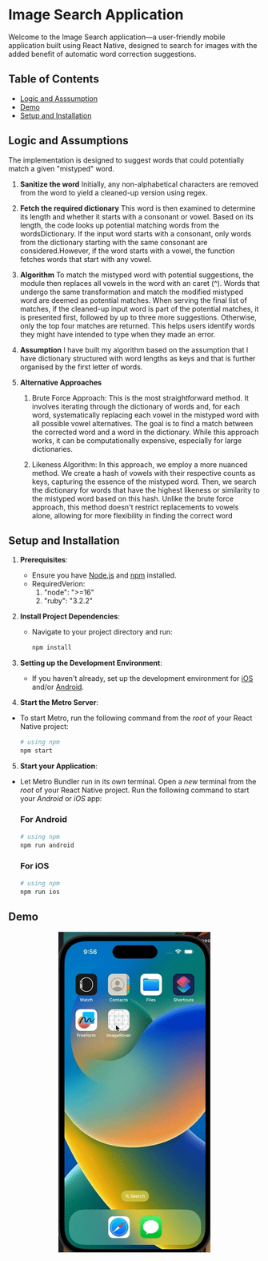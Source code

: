 # Image Search Application

Welcome to the Image Search application—a user-friendly mobile application built using React Native, designed to search for images with the added benefit of automatic word correction suggestions.

## Table of Contents

- [Logic and Asssumption](#logic-and-assumptions)
- [Demo](#demo)
- [Setup and Installation](#setup-and-installation)

## Logic and Assumptions

The implementation is designed to suggest words that could potentially match a given "mistyped" word.

1. **Sanitize the word**
   Initially, any non-alphabetical characters are removed from the word to yield a cleaned-up version using regex.
2. **Fetch the required dictionary**
   This word is then examined to determine its length and whether it starts with a consonant or vowel. Based on its length, the code looks up potential matching words from the wordsDictionary. If the input word starts with a consonant, only words from the dictionary starting with the same consonant are considered.However, if the word starts with a vowel, the function fetches words that start with any vowel.
3. **Algorithm**
   To match the mistyped word with potential suggestions, the module then replaces all vowels in the word with an caret (\^). Words that undergo the same transformation and match the modified mistyped word are deemed as potential matches. When serving the final list of matches, if the cleaned-up input word is part of the potential matches, it is presented first, followed by up to three more suggestions. Otherwise, only the top four matches are returned. This helps users identify words they might have intended to type when they made an error.
4. **Assumption**
   I have built my algorithm based on the assumption that I have dictionary structured with word lengths as keys and that is further organised by the first letter of words.
5. **Alternative Approaches**

   1. Brute Force Approach: This is the most straightforward method. It involves iterating through the dictionary of words and, for each word, systematically replacing each vowel in the mistyped word with all possible vowel alternatives. The goal is to find a match between the corrected word and a word in the dictionary. While this approach works, it can be computationally expensive, especially for large dictionaries.

   2. Likeness Algorithm: In this approach, we employ a more nuanced method. We create a hash of vowels with their respective counts as keys, capturing the essence of the mistyped word. Then, we search the dictionary for words that have the highest likeness or similarity to the mistyped word based on this hash. Unlike the brute force approach, this method doesn't restrict replacements to vowels alone, allowing for more flexibility in finding the correct word

## Setup and Installation

1. **Prerequisites**:

   - Ensure you have [Node.js](https://nodejs.org/) and [npm](https://www.npmjs.com/) installed.
   - RequiredVerion:
     1. "node": ">=16"
     2. "ruby": "3.2.2"

2. **Install Project Dependencies**:

   - Navigate to your project directory and run:
     ```bash
     npm install
     ```

3. **Setting up the Development Environment**:

   - If you haven't already, set up the development environment for [iOS](https://reactnative.dev/docs/environment-setup) and/or [Android](https://reactnative.dev/docs/environment-setup).

4. **Start the Metro Server**:

- To start Metro, run the following command from the _root_ of your React Native project:

  ```bash
  # using npm
  npm start
  ```

5. **Start your Application**:

- Let Metro Bundler run in its _own_ terminal. Open a _new_ terminal from the _root_ of your React Native project. Run the following command to start your _Android_ or _iOS_ app:

  ### For Android

  ```bash
  # using npm
  npm run android
  ```

  ### For iOS

  ```bash
  # using npm
  npm run ios
  ```

## Demo

<div align="center">
  <img src="demo.gif" alt="React Native Image Search Demo">
</div>
